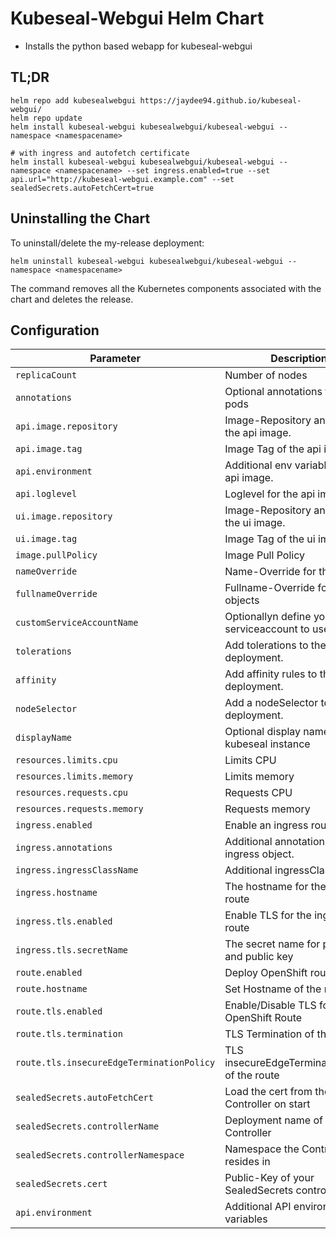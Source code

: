# Kubeseal-Webgui Helm Chart

* Installs the python based webapp for kubeseal-webgui

## TL;DR
```console
helm repo add kubesealwebgui https://jaydee94.github.io/kubeseal-webgui/
helm repo update
helm install kubeseal-webgui kubesealwebgui/kubeseal-webgui --namespace <namespacename>

# with ingress and autofetch certificate
helm install kubeseal-webgui kubesealwebgui/kubeseal-webgui --namespace <namespacename> --set ingress.enabled=true --set api.url="http://kubeseal-webgui.example.com" --set sealedSecrets.autoFetchCert=true
```

## Uninstalling the Chart

To uninstall/delete the my-release deployment:

```console
helm uninstall kubeseal-webgui kubesealwebgui/kubeseal-webgui --namespace <namespacename>
```

The command removes all the Kubernetes components associated with the chart and deletes the release.

## Configuration

| Parameter                                 | Description                                       | Default                       |
| ----------------------------------------- | ------------------------------------------------- | ----------------------------- |
| `replicaCount`                            | Number of nodes                                   | `1`                           |
| `annotations`                             | Optional annotations for the pods                 | `{}`                          |
| `api.image.repository`                    | Image-Repository and name of the api image.       | `kubesealwebgui/api`          |
| `api.image.tag`                           | Image Tag of the api image.                       | `4.4.0`                       |
| `api.environment`                         | Additional env variables for the api image.       | `{}`                          |
| `api.loglevel`                            | Loglevel for the api image.                       | `INFO`                        |
| `ui.image.repository`                     | Image-Repository and name of the ui image.        | `kubesealwebgui/ui`           |
| `ui.image.tag`                            | Image Tag of the ui image.                        | `4.4.0`                       |
| `image.pullPolicy`                        | Image Pull Policy                                 | `Always`                      |
| `nameOverride`                            | Name-Override for the objects                     | `""`                          |
| `fullnameOverride`                        | Fullname-Override for the objects                 | `""`                          |
| `customServiceAccountName`                | Optionallyn define your own serviceaccount to use | `true`                        |
| `tolerations`                             | Add tolerations to the deployment.                | `[]`                          |
| `affinity`                                | Add affinity rules to the deployment.             | `{}`                          |
| `nodeSelector`                            | Add a nodeSelector to the deployment.             | `{}`                          |
| `displayName`                             | Optional display name for the kubeseal instance   | `""`                          |
| `resources.limits.cpu`                    | Limits CPU                                        | `100m`                        |
| `resources.limits.memory`                 | Limits memory                                     | `256Mi`                       |
| `resources.requests.cpu`                  | Requests CPU                                      | `20m`                         |
| `resources.requests.memory`               | Requests memory                                   | `20m`                         |
| `ingress.enabled`                         | Enable an ingress route                           | `false`                       |
| `ingress.annotations`                     | Additional annotations for the ingress object.    | `{}`                          |
| `ingress.ingressClassName`                | Additional ingressClassName.                      | `""`                          |
| `ingress.hostname`                        | The hostname for the ingress route                | `kubeseal-webgui.example.com` |
| `ingress.tls.enabled`                     | Enable TLS for the ingress route                  | `false`                       |
| `ingress.tls.secretName`                  | The secret name for private and public key        | `""`                          |
| `route.enabled`                           | Deploy OpenShift route                            | `false`                       |
| `route.hostname`                          | Set Hostname of the route                         | `""`                          |
| `route.tls.enabled`                       | Enable/Disable TLS for OpenShift Route            | `true`                        |
| `route.tls.termination`                   | TLS Termination of the route                      | `""`                          |
| `route.tls.insecureEdgeTerminationPolicy` | TLS insecureEdgeTerminationPolicy of the route    | `""`                          |
| `sealedSecrets.autoFetchCert`             | Load the cert from the Controller on start        | `false`                       |
| `sealedSecrets.controllerName`            | Deployment name of the Controller                 | `sealed-secrets-controller`   |
| `sealedSecrets.controllerNamespace`       | Namespace the Controller resides in               | `kube-system`                 |
| `sealedSecrets.cert`                      | Public-Key of your SealedSecrets controller       | `""`                          |
| `api.environment`                         | Additional API environment variables              | `{}`                          |
